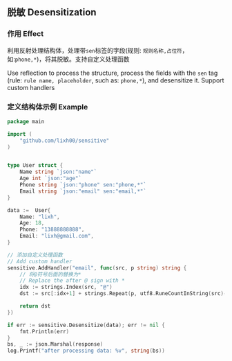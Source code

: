 ## 脱敏 Desensitization

### 作用 Effect
利用反射处理结构体，处理带`sen`标签的字段(规则: `规则名称,占位符`，如:`phone,*`)，将其脱敏。支持自定义处理函数

Use reflection to process the structure, process the fields with the `sen` tag (rule: `rule name, placeholder`, such as: `phone,*`), and desensitize it. Support custom handlers


### 定义结构体示例 Example
```go
package main

import (
    "github.com/lixh00/sensitive"
)


type User struct {
    Name string `json:"name"`
    Age int `json:"age"`
    Phone string `json:"phone" sen:"phone,*"`
	Email string `json:"email" sen:"email,*"`
}

data :=  User{
    Name: "lixh",
    Age: 18,
	Phone: "13888888888",
	Email: "lixh@gmail.com",
}

// 添加自定义处理函数
// Add custom handler
sensitive.AddHandler("email", func(src, p string) string {
	// 将@符号后面的替换为*
	// Replace the after @ sign with *
	idx := strings.Index(src, "@")
	dst := src[:idx+1] + strings.Repeat(p, utf8.RuneCountInString(src)-idx-1)

	return dst
})

if err := sensitive.Desensitize(data); err != nil {
    fmt.Println(err)
}
bs, _ := json.Marshal(response)
log.Printf("after processing data: %v", string(bs))
```